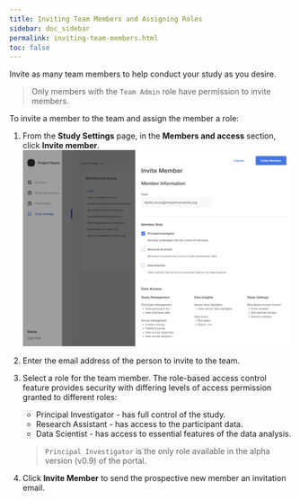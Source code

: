 ```yaml
---
title: Inviting Team Members and Assigning Roles
sidebar: doc_sidebar
permalink: inviting-team-members.html
toc: false
---
```


Invite as many team members to help conduct your study as you desire.

> Only members with the `Team Admin` role have permission to invite members.

To invite a member to the team and assign the member a role:

1. From the **Study Settings** page, in the **Members and access** section, click **Invite member**.
    ![inviting-team-members](../../../images/inviting-team-members.png)

2. Enter the email address of the person to invite to the team.

3. Select a role for the team member. The role-based access control feature provides security with differing levels of access permission granted to different roles:

    - Principal Investigator - has full control of the study.
    - Research Assistant - has access to the participant data.
    - Data Scientist - has access to essential features of the data analysis.

    > `Principal Investigator` is the only role available in the alpha version (v0.9) of the portal.

4. Click **Invite Member**  to send the prospective new member an invitation email.
